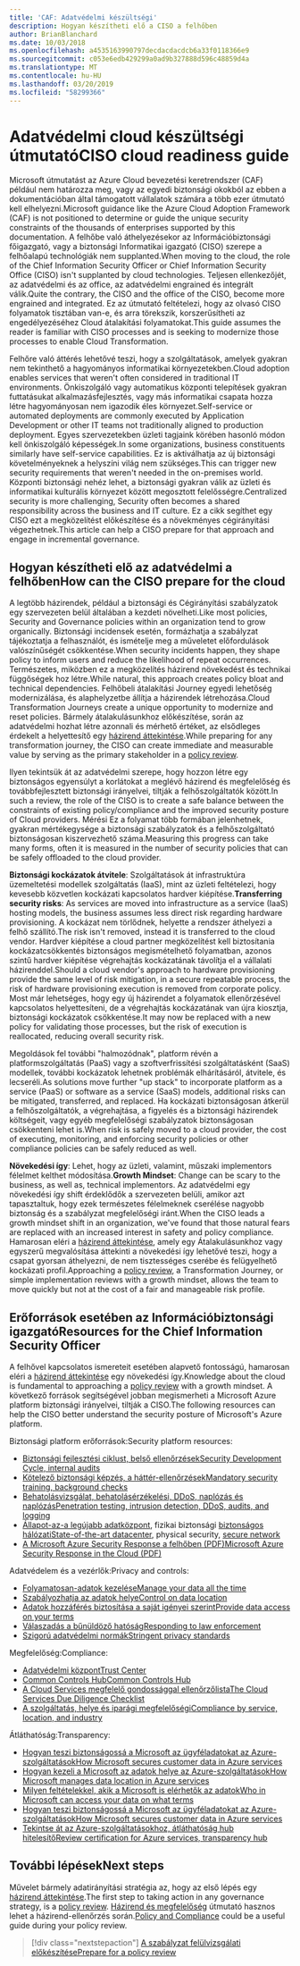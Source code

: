 ```yaml
---
title: 'CAF: Adatvédelmi készültségi'
description: Hogyan készítheti elő a CISO a felhőben
author: BrianBlanchard
ms.date: 10/03/2018
ms.openlocfilehash: a4535163990797decdacdacdcb6a33f0118366e9
ms.sourcegitcommit: c053e6edb429299a0ad9b327888d596c48859d4a
ms.translationtype: MT
ms.contentlocale: hu-HU
ms.lasthandoff: 03/20/2019
ms.locfileid: "58299366"
---
```

# <a name="ciso-cloud-readiness-guide"></a><span data-ttu-id="6e705-103">Adatvédelmi cloud készültségi útmutató</span><span class="sxs-lookup"><span data-stu-id="6e705-103">CISO cloud readiness guide</span></span>

<span data-ttu-id="6e705-104">Microsoft útmutatást az Azure Cloud bevezetési keretrendszer (CAF) például nem határozza meg, vagy az egyedi biztonsági okokból az ebben a dokumentációban által támogatott vállalatok számára a több ezer útmutató kell elhelyezni.</span><span class="sxs-lookup"><span data-stu-id="6e705-104">Microsoft guidance like the Azure Cloud Adoption Framework (CAF) is not positioned to determine or guide the unique security constraints of the thousands of enterprises supported by this documentation.</span></span> <span data-ttu-id="6e705-105">A felhőbe való áthelyezésekor az Információbiztonsági főigazgató, vagy a biztonsági Informatikai igazgató (CISO) szerepe a felhőalapú technológiák nem supplanted.</span><span class="sxs-lookup"><span data-stu-id="6e705-105">When moving to the cloud, the role of the Chief Information Security Officer or Chief Information Security Office (CISO) isn't supplanted by cloud technologies.</span></span> <span data-ttu-id="6e705-106">Teljesen ellenkezőjét, az adatvédelmi és az office, az adatvédelmi engrained és integrált válik.</span><span class="sxs-lookup"><span data-stu-id="6e705-106">Quite the contrary, the CISO and the office of the CISO, become more engrained and integrated.</span></span> <span data-ttu-id="6e705-107">Ez az útmutató feltételezi, hogy az olvasó CISO folyamatok tisztában van-e, és arra törekszik, korszerűsítheti az engedélyezéséhez Cloud átalakítási folyamatokat.</span><span class="sxs-lookup"><span data-stu-id="6e705-107">This guide assumes the reader is familiar with CISO processes and is seeking to modernize those processes to enable Cloud Transformation.</span></span>

<span data-ttu-id="6e705-108">Felhőre való áttérés lehetővé teszi, hogy a szolgáltatások, amelyek gyakran nem tekinthető a hagyományos informatikai környezetekben.</span><span class="sxs-lookup"><span data-stu-id="6e705-108">Cloud adoption enables services that weren't often considered in traditional IT environments.</span></span> <span data-ttu-id="6e705-109">Önkiszolgáló vagy automatikus központi telepítések gyakran futtatásukat alkalmazásfejlesztés, vagy más informatikai csapata hozza létre hagyományosan nem igazodik éles környezet.</span><span class="sxs-lookup"><span data-stu-id="6e705-109">Self-service or automated deployments are commonly executed by Application Development or other IT teams not traditionally aligned to production deployment.</span></span> <span data-ttu-id="6e705-110">Egyes szervezetekben üzleti tagjaink körében hasonló módon kell önkiszolgáló képességek.</span><span class="sxs-lookup"><span data-stu-id="6e705-110">In some organizations, business constituents similarly have self-service capabilities.</span></span> <span data-ttu-id="6e705-111">Ez is aktiválhatja az új biztonsági követelményeknek a helyszíni világ nem szükséges.</span><span class="sxs-lookup"><span data-stu-id="6e705-111">This can trigger new security requirements that weren't needed in the on-premises world.</span></span> <span data-ttu-id="6e705-112">Központi biztonsági nehéz lehet, a biztonsági gyakran válik az üzleti és informatikai kulturális környezet között megosztott felelősségre.</span><span class="sxs-lookup"><span data-stu-id="6e705-112">Centralized security is more challenging, Security often becomes a shared responsibility across the business and IT culture.</span></span> <span data-ttu-id="6e705-113">Ez a cikk segíthet egy CISO ezt a megközelítést előkészítése és a növekményes cégirányítási végezhetnek.</span><span class="sxs-lookup"><span data-stu-id="6e705-113">This article can help a CISO prepare for that approach and engage in incremental governance.</span></span>

## <a name="how-can-the-ciso-prepare-for-the-cloud"></a><span data-ttu-id="6e705-114">Hogyan készítheti elő az adatvédelmi a felhőben</span><span class="sxs-lookup"><span data-stu-id="6e705-114">How can the CISO prepare for the cloud</span></span>

<span data-ttu-id="6e705-115">A legtöbb házirendek, például a biztonsági és Cégirányítási szabályzatok egy szervezeten belül általában a kezdeti növelheti.</span><span class="sxs-lookup"><span data-stu-id="6e705-115">Like most policies, Security and Governance policies within an organization tend to grow organically.</span></span> <span data-ttu-id="6e705-116">Biztonsági incidensek esetén, formázhatja a szabályzat tájékoztatja a felhasználót, és ismételje meg a műveletet előfordulások valószínűségét csökkentése.</span><span class="sxs-lookup"><span data-stu-id="6e705-116">When security incidents happen, they shape policy to inform users and reduce the likelihood of repeat occurrences.</span></span> <span data-ttu-id="6e705-117">Természetes, miközben ez a megközelítés házirend növekedést és technikai függőségek hoz létre.</span><span class="sxs-lookup"><span data-stu-id="6e705-117">While natural, this approach creates policy bloat and technical dependencies.</span></span> <span data-ttu-id="6e705-118">Felhőbeli átalakítási Journey egyedi lehetőség modernizálása, és alaphelyzetbe állítja a házirendek létrehozása.</span><span class="sxs-lookup"><span data-stu-id="6e705-118">Cloud Transformation Journeys create a unique opportunity to modernize and reset policies.</span></span> <span data-ttu-id="6e705-119">Bármely átalakulásunkhoz előkészítése, során az adatvédelmi hozhat létre azonnali és mérhető értéket, az elsődleges érdekelt a helyettesítő egy [házirend áttekintése](./what-is-a-cloud-policy-review.md).</span><span class="sxs-lookup"><span data-stu-id="6e705-119">While preparing for any transformation journey, the CISO can create immediate and measurable value by serving as the primary stakeholder in a [policy review](./what-is-a-cloud-policy-review.md).</span></span>

<span data-ttu-id="6e705-120">Ilyen tekintsük át az adatvédelmi szerepe, hogy hozzon létre egy biztonságos egyensúlyt a korlátokat a meglévő házirend és megfelelőség és továbbfejlesztett biztonsági irányelvei, tiltják a felhőszolgáltatók között.</span><span class="sxs-lookup"><span data-stu-id="6e705-120">In such a review, the role of the CISO is to create a safe balance between the constraints of existing policy/compliance and the improved security posture of Cloud providers.</span></span> <span data-ttu-id="6e705-121">Mérési Ez a folyamat több formában jelenhetnek, gyakran mértékegysége a biztonsági szabályzatok és a felhőszolgáltató biztonságosan kiszervezhető száma.</span><span class="sxs-lookup"><span data-stu-id="6e705-121">Measuring this progress can take many forms, often it is measured in the number of security policies that can be safely offloaded to the cloud provider.</span></span>

<span data-ttu-id="6e705-122">**Biztonsági kockázatok átvitele**: Szolgáltatások át infrastruktúra üzemeltetési modellek szolgáltatás (IaaS), mint az üzleti feltételezi, hogy kevesebb közvetlen kockázati kapcsolatos hardver kiépítése.</span><span class="sxs-lookup"><span data-stu-id="6e705-122">**Transferring security risks**: As services are moved into infrastructure as a service (IaaS) hosting models, the business assumes less direct risk regarding hardware provisioning.</span></span> <span data-ttu-id="6e705-123">A kockázat nem törlődnek, helyette a rendszer áthelyezi a felhő szállító.</span><span class="sxs-lookup"><span data-stu-id="6e705-123">The risk isn't removed, instead it is transferred to the cloud vendor.</span></span> <span data-ttu-id="6e705-124">Hardver kiépítése a cloud partner megközelítést kell biztosítania kockázatcsökkentés biztonságos megismételhető folyamatban, azonos szintű hardver kiépítése végrehajtás kockázatának távolítja el a vállalati házirenddel.</span><span class="sxs-lookup"><span data-stu-id="6e705-124">Should a cloud vendor's approach to hardware provisioning provide the same level of risk mitigation, in a secure repeatable process, the risk of hardware provisioning execution is removed from corporate policy.</span></span> <span data-ttu-id="6e705-125">Most már lehetséges, hogy egy új házirendet a folyamatok ellenőrzésével kapcsolatos helyettesíteni, de a végrehajtás kockázatának van újra kiosztja, biztonsági kockázatok csökkentése.</span><span class="sxs-lookup"><span data-stu-id="6e705-125">It may now be replaced with a new policy for validating those processes, but the risk of execution is reallocated, reducing overall security risk.</span></span>

<span data-ttu-id="6e705-126">Megoldások fel további "halmozódnak", platform révén a platformszolgáltatás (PaaS) vagy a szoftverfrissítési szolgáltatásként (SaaS) modellek, további kockázatok lehetnek problémák elhárításáról, átvitele, és lecseréli.</span><span class="sxs-lookup"><span data-stu-id="6e705-126">As solutions move further "up stack" to incorporate platform as a service (PaaS) or software as a service (SaaS) models, additional risks can be mitigated, transferred, and replaced.</span></span> <span data-ttu-id="6e705-127">Ha kockázati biztonságosan átkerül a felhőszolgáltatók, a végrehajtása, a figyelés és a biztonsági házirendek költségeit, vagy egyéb megfelelőségi szabályzatok biztonságosan csökkenteni lehet is.</span><span class="sxs-lookup"><span data-stu-id="6e705-127">When risk is safely moved to a cloud provider, the cost of executing, monitoring, and enforcing security policies or other compliance policies can be safely reduced as well.</span></span>

<span data-ttu-id="6e705-128">**Növekedési így**: Lehet, hogy az üzleti, valamint, műszaki implementors félelmet kelthet módosítása.</span><span class="sxs-lookup"><span data-stu-id="6e705-128">**Growth Mindset**: Change can be scary to the business, as well as, technical implementors.</span></span> <span data-ttu-id="6e705-129">Az adatvédelmi egy növekedési így shift érdeklődők a szervezeten belüli, amikor azt tapasztaltuk, hogy ezek természetes félelmeknek cserélése nagyobb biztonság és a szabályzat megfelelőségi iránt.</span><span class="sxs-lookup"><span data-stu-id="6e705-129">When the CISO leads a growth mindset shift in an organization, we've found that those natural fears are replaced with an increased interest in safety and policy compliance.</span></span> <span data-ttu-id="6e705-130">Hamarosan eléri a [házirend áttekintése](./what-is-a-cloud-policy-review.md), amely egy Átalakulásunkhoz vagy egyszerű megvalósítása áttekinti a növekedési így lehetővé teszi, hogy a csapat gyorsan áthelyezni, de nem tisztességes cserébe és felügyelhető kockázati profil.</span><span class="sxs-lookup"><span data-stu-id="6e705-130">Approaching a [policy review](./what-is-a-cloud-policy-review.md), a Transformation Journey, or simple implementation reviews with a growth mindset, allows the team to move quickly but not at the cost of a fair and manageable risk profile.</span></span>

## <a name="resources-for-the-chief-information-security-officer"></a><span data-ttu-id="6e705-131">Erőforrások esetében az Információbiztonsági igazgató</span><span class="sxs-lookup"><span data-stu-id="6e705-131">Resources for the Chief Information Security Officer</span></span>

<span data-ttu-id="6e705-132">A felhővel kapcsolatos ismereteit esetében alapvető fontosságú, hamarosan eléri a [házirend áttekintése](./what-is-a-cloud-policy-review.md) egy növekedési így.</span><span class="sxs-lookup"><span data-stu-id="6e705-132">Knowledge about the cloud is fundamental to approaching a [policy review](./what-is-a-cloud-policy-review.md) with a growth mindset.</span></span> <span data-ttu-id="6e705-133">A következő források segítségével jobban megismerheti a Microsoft Azure platform biztonsági irányelvei, tiltják a CISO.</span><span class="sxs-lookup"><span data-stu-id="6e705-133">The following resources can help the CISO better understand the security posture of Microsoft's Azure platform.</span></span>

<span data-ttu-id="6e705-134">Biztonsági platform erőforrások:</span><span class="sxs-lookup"><span data-stu-id="6e705-134">Security platform resources:</span></span>

* [<span data-ttu-id="6e705-135">Biztonsági fejlesztési ciklust, belső ellenőrzések</span><span class="sxs-lookup"><span data-stu-id="6e705-135">Security Development Cycle, internal audits</span></span>](https://www.microsoft.com/sdl/)
* [<span data-ttu-id="6e705-136">Kötelező biztonsági képzés, a háttér-ellenőrzések</span><span class="sxs-lookup"><span data-stu-id="6e705-136">Mandatory security training, background checks</span></span>](https://downloads.cloudsecurityalliance.org/star/self-assessment/StandardResponsetoRequestforInformationWindowsAzureSecurityPrivacy.docx)
* [<span data-ttu-id="6e705-137">Behatolásvizsgálat, behatolásérzékelési, DDoS, naplózás és naplózás</span><span class="sxs-lookup"><span data-stu-id="6e705-137">Penetration testing, intrusion detection, DDoS, audits, and logging</span></span>](https://www.microsoft.com/trustcenter/Security/AuditingAndLogging)
* <span data-ttu-id="6e705-138">[Állapot-az-a legújabb adatközpont](https://www.microsoft.com/cloud-platform/global-datacenters), fizikai biztonsági [biztonságos hálózati](/azure/security/security-network-overview)</span><span class="sxs-lookup"><span data-stu-id="6e705-138">[State-of-the-art datacenter](https://www.microsoft.com/cloud-platform/global-datacenters), physical security, [secure network](/azure/security/security-network-overview)</span></span>
* [<span data-ttu-id="6e705-139">A Microsoft Azure Security Response a felhőben (PDF)</span><span class="sxs-lookup"><span data-stu-id="6e705-139">Microsoft Azure Security Response in the Cloud (PDF)</span></span>](https://aka.ms/SecurityResponsePaper)

<span data-ttu-id="6e705-140">Adatvédelem és a vezérlők:</span><span class="sxs-lookup"><span data-stu-id="6e705-140">Privacy and controls:</span></span>

* [<span data-ttu-id="6e705-141">Folyamatosan-adatok kezelése</span><span class="sxs-lookup"><span data-stu-id="6e705-141">Manage your data all the time</span></span>](https://www.microsoft.com/trustcenter/Privacy/You-own-your-data)
* [<span data-ttu-id="6e705-142">Szabályozhatja az adatok helye</span><span class="sxs-lookup"><span data-stu-id="6e705-142">Control on data location</span></span>](https://www.microsoft.com/trustcenter/Privacy/Where-your-data-is-located)
* [<span data-ttu-id="6e705-143">Adatok hozzáférés biztosítása a saját igényei szerint</span><span class="sxs-lookup"><span data-stu-id="6e705-143">Provide data access on your terms</span></span>](https://www.microsoft.com/trustcenter/Privacy/Who-can-access-your-data-and-on-what-terms)
* [<span data-ttu-id="6e705-144">Válaszadás a bűnüldöző hatóság</span><span class="sxs-lookup"><span data-stu-id="6e705-144">Responding to law enforcement</span></span>](https://www.microsoft.com/trustcenter/Privacy/Responding-to-govt-agency-requests-for-customer-data)
* [<span data-ttu-id="6e705-145">Szigorú adatvédelmi normák</span><span class="sxs-lookup"><span data-stu-id="6e705-145">Stringent privacy standards</span></span>](https://www.microsoft.com/TrustCenter/Privacy/We-set-and-adhere-to-stringent-standards)

<span data-ttu-id="6e705-146">Megfelelőség:</span><span class="sxs-lookup"><span data-stu-id="6e705-146">Compliance:</span></span>

* [<span data-ttu-id="6e705-147">Adatvédelmi központ</span><span class="sxs-lookup"><span data-stu-id="6e705-147">Trust Center</span></span>](https://www.microsoft.com/trustcenter/default.aspx)
* [<span data-ttu-id="6e705-148">Common Controls Hub</span><span class="sxs-lookup"><span data-stu-id="6e705-148">Common Controls Hub</span></span>](https://www.microsoft.com/trustcenter/Common-Controls-Hub)
* [<span data-ttu-id="6e705-149">A Cloud Services megfelelő gondossággal ellenőrzőlista</span><span class="sxs-lookup"><span data-stu-id="6e705-149">The Cloud Services Due Diligence Checklist</span></span>](https://www.microsoft.com/trustcenter/Compliance/Due-Diligence-Checklist)
* [<span data-ttu-id="6e705-150">A szolgáltatás, helye és iparági megfelelőségi</span><span class="sxs-lookup"><span data-stu-id="6e705-150">Compliance by service, location, and industry</span></span>](https://www.microsoft.com/trustcenter/Compliance/default.aspx)

<span data-ttu-id="6e705-151">Átláthatóság:</span><span class="sxs-lookup"><span data-stu-id="6e705-151">Transparency:</span></span>

* [<span data-ttu-id="6e705-152">Hogyan teszi biztonságossá a Microsoft az ügyféladatokat az Azure-szolgáltatások</span><span class="sxs-lookup"><span data-stu-id="6e705-152">How Microsoft secures customer data in Azure services</span></span>](https://www.microsoft.com/trustcenter/Transparency/default.aspx)
* [<span data-ttu-id="6e705-153">Hogyan kezeli a Microsoft az adatok helye az Azure-szolgáltatások</span><span class="sxs-lookup"><span data-stu-id="6e705-153">How Microsoft manages data location in Azure services</span></span>](https://azuredatacentermap.azurewebsites.net/)
* [<span data-ttu-id="6e705-154">Milyen feltételekkel, akik a Microsoft is elérhetők az adatok</span><span class="sxs-lookup"><span data-stu-id="6e705-154">Who in Microsoft can access your data on what terms</span></span>](https://www.microsoft.com/trustcenter/Privacy/Who-can-access-your-data-and-on-what-terms)
* [<span data-ttu-id="6e705-155">Hogyan teszi biztonságossá a Microsoft az ügyféladatokat az Azure-szolgáltatások</span><span class="sxs-lookup"><span data-stu-id="6e705-155">How Microsoft secures customer data in Azure services</span></span>](https://www.microsoft.com/trustcenter/Transparency/default.aspx)
* [<span data-ttu-id="6e705-156">Tekintse át az Azure-szolgáltatásokhoz, átláthatóság hub hitelesítő</span><span class="sxs-lookup"><span data-stu-id="6e705-156">Review certification for Azure services, transparency hub</span></span>](https://www.microsoft.com/trustcenter/Compliance/default.aspx)

## <a name="next-steps"></a><span data-ttu-id="6e705-157">További lépések</span><span class="sxs-lookup"><span data-stu-id="6e705-157">Next steps</span></span>

<span data-ttu-id="6e705-158">Művelet bármely adatirányítási stratégia az, hogy az első lépés egy [házirend áttekintése](./what-is-a-cloud-policy-review.md).</span><span class="sxs-lookup"><span data-stu-id="6e705-158">The first step to taking action in any governance strategy, is a [policy review](./what-is-a-cloud-policy-review.md).</span></span> <span data-ttu-id="6e705-159">[Házirend és megfelelőség](./overview.md) útmutató hasznos lehet a házirend-ellenőrzés során.</span><span class="sxs-lookup"><span data-stu-id="6e705-159">[Policy and Compliance](./overview.md) could be a useful guide during your policy review.</span></span>

> [!div class="nextstepaction"]
> [<span data-ttu-id="6e705-160">A szabályzat felülvizsgálati előkészítése</span><span class="sxs-lookup"><span data-stu-id="6e705-160">Prepare for a policy review</span></span>](./what-is-a-cloud-policy-review.md)